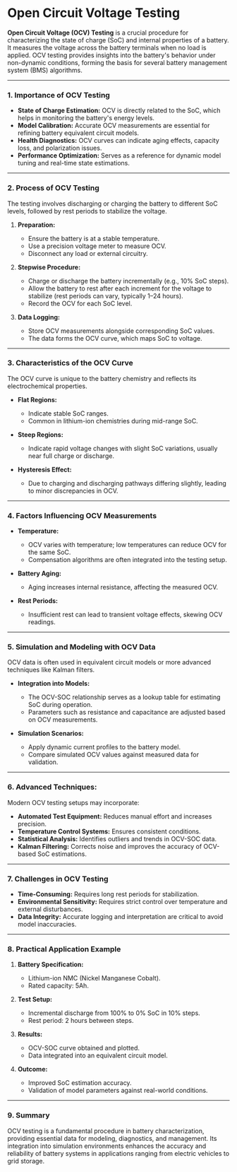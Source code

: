 # Open Circuit Voltage Testing

**Open Circuit Voltage (OCV) Testing** is a crucial procedure for characterizing the state of charge (SoC) and internal properties of a battery. It measures the voltage across the battery terminals when no load is applied. OCV testing provides insights into the battery's behavior under non-dynamic conditions, forming the basis for several battery management system (BMS) algorithms.

---

### **1. Importance of OCV Testing**
- **State of Charge Estimation:** OCV is directly related to the SoC, which helps in monitoring the battery's energy levels.
- **Model Calibration:** Accurate OCV measurements are essential for refining battery equivalent circuit models.
- **Health Diagnostics:** OCV curves can indicate aging effects, capacity loss, and polarization issues.
- **Performance Optimization:** Serves as a reference for dynamic model tuning and real-time state estimations.

---

### **2. Process of OCV Testing**
The testing involves discharging or charging the battery to different SoC levels, followed by rest periods to stabilize the voltage.

1. **Preparation:**
   - Ensure the battery is at a stable temperature.
   - Use a precision voltage meter to measure OCV.
   - Disconnect any load or external circuitry.

2. **Stepwise Procedure:**
   - Charge or discharge the battery incrementally (e.g., 10% SoC steps).
   - Allow the battery to rest after each increment for the voltage to stabilize (rest periods can vary, typically 1–24 hours).
   - Record the OCV for each SoC level.

3. **Data Logging:**
   - Store OCV measurements alongside corresponding SoC values.
   - The data forms the OCV curve, which maps SoC to voltage.

---

### **3. Characteristics of the OCV Curve**
The OCV curve is unique to the battery chemistry and reflects its electrochemical properties.

- **Flat Regions:**
  - Indicate stable SoC ranges.
  - Common in lithium-ion chemistries during mid-range SoC.

- **Steep Regions:**
  - Indicate rapid voltage changes with slight SoC variations, usually near full charge or discharge.

- **Hysteresis Effect:**
  - Due to charging and discharging pathways differing slightly, leading to minor discrepancies in OCV.

---

### **4. Factors Influencing OCV Measurements**
- **Temperature:**
  - OCV varies with temperature; low temperatures can reduce OCV for the same SoC.
  - Compensation algorithms are often integrated into the testing setup.

- **Battery Aging:**
  - Aging increases internal resistance, affecting the measured OCV.

- **Rest Periods:**
  - Insufficient rest can lead to transient voltage effects, skewing OCV readings.

---

### **5. Simulation and Modeling with OCV Data**
OCV data is often used in equivalent circuit models or more advanced techniques like Kalman filters.

- **Integration into Models:**
  - The OCV-SOC relationship serves as a lookup table for estimating SoC during operation.
  - Parameters such as resistance and capacitance are adjusted based on OCV measurements.

- **Simulation Scenarios:**
  - Apply dynamic current profiles to the battery model.
  - Compare simulated OCV values against measured data for validation.

---

### **6. Advanced Techniques:**
Modern OCV testing setups may incorporate:
- **Automated Test Equipment:** Reduces manual effort and increases precision.
- **Temperature Control Systems:** Ensures consistent conditions.
- **Statistical Analysis:** Identifies outliers and trends in OCV-SOC data.
- **Kalman Filtering:** Corrects noise and improves the accuracy of OCV-based SoC estimations.

---

### **7. Challenges in OCV Testing**
- **Time-Consuming:** Requires long rest periods for stabilization.
- **Environmental Sensitivity:** Requires strict control over temperature and external disturbances.
- **Data Integrity:** Accurate logging and interpretation are critical to avoid model inaccuracies.

---

### **8. Practical Application Example**
1. **Battery Specification:**
   - Lithium-ion NMC (Nickel Manganese Cobalt).
   - Rated capacity: 5Ah.

2. **Test Setup:**
   - Incremental discharge from 100% to 0% SoC in 10% steps.
   - Rest period: 2 hours between steps.

3. **Results:**
   - OCV-SOC curve obtained and plotted.
   - Data integrated into an equivalent circuit model.

4. **Outcome:**
   - Improved SoC estimation accuracy.
   - Validation of model parameters against real-world conditions.

---

### **9. Summary**
OCV testing is a fundamental procedure in battery characterization, providing essential data for modeling, diagnostics, and management. Its integration into simulation environments enhances the accuracy and reliability of battery systems in applications ranging from electric vehicles to grid storage.